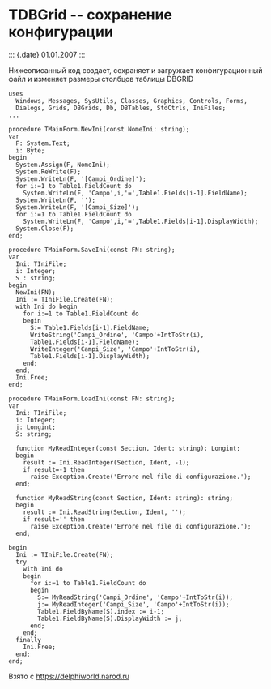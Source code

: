 TDBGrid -- сохранение конфигурации
==================================

::: {.date}
01.01.2007
:::

Нижеописанный код создает, сохраняет и загружает конфигурационный файл и
изменяет размеры столбцов таблицы DBGRID

    uses
      Windows, Messages, SysUtils, Classes, Graphics, Controls, Forms,
      Dialogs, Grids, DBGrids, Db, DBTables, StdCtrls, IniFiles;
    ...
     
    procedure TMainForm.NewIni(const NomeIni: string);
    var
      F: System.Text;
      i: Byte;
    begin
      System.Assign(F, NomeIni);
      System.ReWrite(F);
      System.WriteLn(F, '[Campi_Ordine]');
      for i:=1 to Table1.FieldCount do
        System.WriteLn(F, 'Campo',i,'=',Table1.Fields[i-1].FieldName);
      System.WriteLn(F, '');
      System.WriteLn(F, '[Campi_Size]');
      for i:=1 to Table1.FieldCount do
        System.WriteLn(F, 'Campo',i,'=',Table1.Fields[i-1].DisplayWidth);
      System.Close(F);
    end;
     
    procedure TMainForm.SaveIni(const FN: string);
    var
      Ini: TIniFile;
      i: Integer;
      S : string;
    begin
      NewIni(FN);
      Ini := TIniFile.Create(FN);
      with Ini do begin
        for i:=1 to Table1.FieldCount do
        begin
          S:= Table1.Fields[i-1].FieldName;
          WriteString('Campi_Ordine', 'Campo'+IntToStr(i),
          Table1.Fields[i-1].FieldName);
          WriteInteger('Campi_Size', 'Campo'+IntToStr(i),
          Table1.Fields[i-1].DisplayWidth);
        end;
      end;
      Ini.Free;
    end;
     
    procedure TMainForm.LoadIni(const FN: string);
    var
      Ini: TIniFile;
      i: Integer;
      j: Longint;
      S: string;
     
      function MyReadInteger(const Section, Ident: string): Longint;
      begin
        result := Ini.ReadInteger(Section, Ident, -1);
        if result=-1 then
          raise Exception.Create('Errore nel file di configurazione.');
      end;
     
      function MyReadString(const Section, Ident: string): string;
      begin
        result := Ini.ReadString(Section, Ident, '');
        if result='' then
          raise Exception.Create('Errore nel file di configurazione.');
      end;
     
    begin
      Ini := TIniFile.Create(FN);
      try
        with Ini do
        begin
          for i:=1 to Table1.FieldCount do
          begin
            S:= MyReadString('Campi_Ordine', 'Campo'+IntToStr(i));
            j:= MyReadInteger('Campi_Size', 'Campo'+IntToStr(i));
            Table1.FieldByName(S).index := i-1;
            Table1.FieldByName(S).DisplayWidth := j;
          end;
        end;
      finally
        Ini.Free;
      end;
    end;

Взято с <https://delphiworld.narod.ru>
